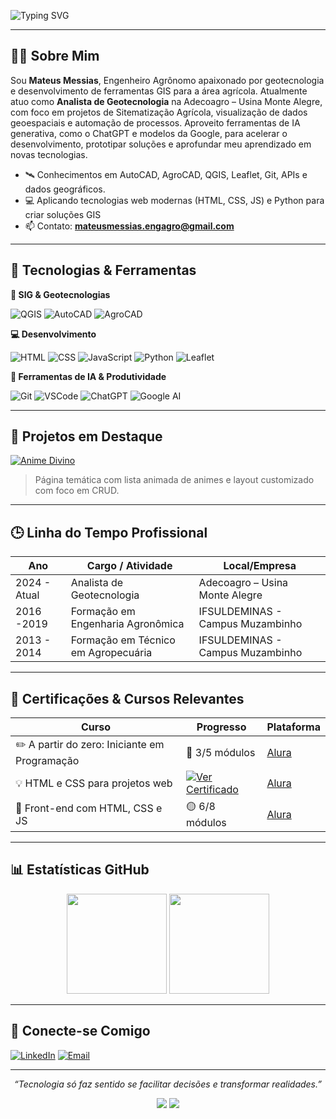 <!-- Cabeçalho com SVG animado -->

![Typing SVG](https://readme-typing-svg.demolab.com?font=Fira+Code&size=22&pause=1200&color=36BCF7&center=true&vCenter=true&width=750&lines=Olá%2C+me+chamo+Mateus+Messias!;Desenvolvo+Projetos+de+Sistematização+Agrícola!;Apaixonado+por+Geotecnologias+e+Mapas+Interativos!;Estudando+Front-end+com+HTML%2C+CSS%2C+JS!;Python+para+automações+e+processamento+geoespacial!;Transformando+Dados+Geoespaciais+em+Soluções+para+o+Campo!)

---

## 👨‍💻 Sobre Mim

Sou **Mateus Messias**, Engenheiro Agrônomo apaixonado por geotecnologia e desenvolvimento de ferramentas GIS para a área agrícola.
Atualmente atuo como **Analista de Geotecnologia** na Adecoagro – Usina Monte Alegre, com foco em projetos de Sitematização Agrícola, visualização de dados geoespaciais e automação de processos. Aproveito ferramentas de IA generativa, como o ChatGPT e modelos da Google, para acelerar o desenvolvimento, prototipar soluções e aprofundar meu aprendizado em novas tecnologias.

- 🛰️ Conhecimentos em AutoCAD, AgroCAD, QGIS, Leaflet, Git, APIs e dados geográficos.
- 💻 Aplicando tecnologias web modernas (HTML, CSS, JS) e Python para criar soluções GIS
- 📫 Contato: **mateusmessias.engagro@gmail.com**

---

## 🧠 Tecnologias & Ferramentas

**🧭 SIG & Geotecnologias**  

![QGIS](https://img.shields.io/badge/QGIS-589632?style=for-the-badge&logo=qgis&logoColor=white)
![AutoCAD](https://img.shields.io/badge/AutoCAD-E6001F?style=for-the-badge&logo=autodesk&logoColor=white)
![AgroCAD](https://img.shields.io/badge/AgroCAD-228B22?style=for-the-badge&logoColor=white)

**💻 Desenvolvimento**  

![HTML](https://img.shields.io/badge/HTML5-E34F26?style=for-the-badge&logo=html5&logoColor=white)
![CSS](https://img.shields.io/badge/CSS3-1572B6?style=for-the-badge&logo=css3&logoColor=white)
![JavaScript](https://img.shields.io/badge/JavaScript-F7DF1E?style=for-the-badge&logo=javascript&logoColor=black)
![Python](https://img.shields.io/badge/Python-3670A0?style=for-the-badge&logo=python&logoColor=white)
![Leaflet](https://img.shields.io/badge/Leaflet-199900?style=for-the-badge&logo=leaflet&logoColor=white)

**🤖 Ferramentas de IA & Produtividade** 

![Git](https://img.shields.io/badge/Git-F05032?style=for-the-badge&logo=git&logoColor=white)
![VSCode](https://img.shields.io/badge/VS%20Code-007ACC?style=for-the-badge&logo=visual-studio-code&logoColor=white)
![ChatGPT](https://img.shields.io/badge/ChatGPT-AI%20Partner-74AA9C?style=for-the-badge&logo=openai&logoColor=white)
![Google AI](https://img.shields.io/badge/Google%20AI-Ideation%20%26%20Code-4285F4?style=for-the-badge&logo=google-gemini&logoColor=white)

---

## 🚧 Projetos em Destaque

[![Anime Divino](https://img.shields.io/badge/🎨_Anime_Divino-Explorar-FF69B4?style=for-the-badge)](https://github.com/MateusMessiasGeoAgro/Anime-Divino)
> Página temática com lista animada de animes e layout customizado com foco em CRUD.

---

## 🕒 Linha do Tempo Profissional

| Ano      | Cargo / Atividade                             | Local/Empresa                          |
|----------|-----------------------------------------------|----------------------------------------|
| 2024 - Atual | Analista de Geotecnologia                    | Adecoagro – Usina Monte Alegre         |
| 2016 -2019      | Formação em Engenharia Agronômica             | IFSULDEMINAS - Campus Muzambinho                |
| 2013 - 2014      | Formação em Técnico em Agropecuária             | IFSULDEMINAS - Campus Muzambinho             |

---

## 📜 Certificações & Cursos Relevantes

| Curso                                                       | Progresso       | Plataforma |
|-------------------------------------------------------------|-----------------|------------|
| ✏️ A partir do zero: Iniciante em Programação               | 🔵 3/5 módulos   | [Alura](https://www.alura.com.br) |
| 💡 HTML e CSS para projetos web                             | [![Ver Certificado](https://img.shields.io/badge/Certificado-0A66C2?style=for-the-badge)](https://cursos.alura.com.br/user/mateus-messias92/degree-html-css-674466/certificate)     | [Alura](https://www.alura.com.br) |
| 🧠 Front-end com HTML, CSS e JS                             | 🟡 6/8 módulos   | [Alura](https://www.alura.com.br) |

---

## 📊 Estatísticas GitHub

<p align="center">
  <img height="160em" src="https://github-readme-stats.vercel.app/api?username=MateusMessiasGeoAgro&show_icons=true&theme=tokyonight" />
  <img height="160em" src="https://github-readme-stats.vercel.app/api/top-langs/?username=MateusMessiasGeoAgro&layout=compact&theme=tokyonight" />
</p>

---

## 🤝 Conecte-se Comigo

[![LinkedIn](https://img.shields.io/badge/LinkedIn-Mateus_Messias-0e76a8?style=for-the-badge&logo=linkedin&logoColor=white)](https://www.linkedin.com/in/mateusmessias)
[![Email](https://img.shields.io/badge/Email-mateusmessias.engagro@gmail.com-D14836?style=for-the-badge&logo=gmail&logoColor=white)](mailto:mateusmessias.engagro@gmail.com)

---

<p align="center">
  <i>“Tecnologia só faz sentido se facilitar decisões e transformar realidades.”</i>
</p>
<p align="center">
  <img src="https://img.shields.io/badge/GitHub%20Copilot-AI%20Power-blue?style=flat-square&logo=github" />
  <img src="https://komarev.com/ghpvc/?username=MateusMessiasGeoAgro&label=Visualiza%C3%A7%C3%B5es&color=0e75b6&style=flat" />
</p>
